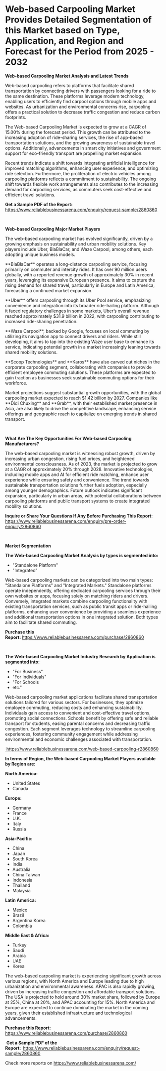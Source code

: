 <p><h1>Web-based Carpooling Market Provides Detailed Segmentation of this Market based on Type, Application, and Region and Forecast for the Period from 2025 - 2032</h1></p><p><strong>Web-based Carpooling Market Analysis and Latest Trends</strong></p>
<p><p>Web-based carpooling refers to platforms that facilitate shared transportation by connecting drivers with passengers looking for a ride to the same destination. These platforms leverage modern technology, enabling users to efficiently find carpool options through mobile apps and websites. As urbanization and environmental concerns rise, carpooling offers a practical solution to decrease traffic congestion and reduce carbon footprints.</p><p>The Web-based Carpooling Market is expected to grow at a CAGR of 15.00% during the forecast period. This growth can be attributed to the increasing adoption of ride-sharing services, the rise of app-based transportation solutions, and the growing awareness of sustainable travel options. Additionally, advancements in smart city initiatives and government support for eco-friendly transport are propelling market expansion.</p><p>Recent trends indicate a shift towards integrating artificial intelligence for improved matching algorithms, enhancing user experience, and optimizing ride selection. Furthermore, the proliferation of electric vehicles among carpooling platforms reflects a commitment to sustainability. The ongoing shift towards flexible work arrangements also contributes to the increasing demand for carpooling services, as commuters seek cost-effective and efficient travel solutions.</p></p>
<p><strong>Get a Sample PDF of the Report:&nbsp;</strong> <a href="https://www.reliablebusinessarena.com/enquiry/request-sample/2860860?utm_campaign=2515&utm_medium=2&utm_source=Github&utm_content=ia&utm_term=12032025&utm_id=web-based-carpooling">https://www.reliablebusinessarena.com/enquiry/request-sample/2860860</a></p>
<p>&nbsp;</p>
<p><strong>Web-based Carpooling Major Market Players</strong></p>
<p><p>The web-based carpooling market has evolved significantly, driven by a growing emphasis on sustainability and urban mobility solutions. Key players include Uber, BlaBlaCar, and Waze Carpool, among others, each adopting unique business models.</p><p>**BlaBlaCar** operates a long-distance carpooling service, focusing primarily on commuter and intercity rides. It has over 90 million users globally, with a reported revenue growth of approximately 30% in recent years, leveraging its expansive European presence. It aims to capture the rising demand for shared travel, particularly in Europe and Latin America, forecasting a continued market expansion.</p><p>**Uber** offers carpooling through its Uber Pool service, emphasizing convenience and integration into its broader ride-hailing platform. Although it faced regulatory challenges in some markets, Uber’s overall revenue reached approximately $31.9 billion in 2022, with carpooling contributing to increased ride-sharing penetration.</p><p>**Waze Carpool**, backed by Google, focuses on local commuting by utilizing its navigation app to connect drivers and riders. While still developing, it aims to tap into the existing Waze user base to enhance its service, indicating potential growth in a market increasingly leaning towards shared mobility solutions.</p><p>**Scoop Technologies** and **Karos** have also carved out niches in the corporate carpooling segment, collaborating with companies to provide efficient employee commuting solutions. These platforms are expected to gain traction as businesses seek sustainable commuting options for their workforce.</p><p>Market projections suggest substantial growth opportunities, with the global carpooling market expected to reach $1.42 billion by 2027. Companies like **Didi Chuxing** and **Grab**, with their established market presence in Asia, are also likely to drive the competitive landscape, enhancing service offerings and geographic reach to capitalize on emerging trends in shared transport.</p></p>
<p>&nbsp;</p>
<p><strong>What Are The Key Opportunities For Web-based Carpooling Manufacturers?</strong></p>
<p><p>The web-based carpooling market is witnessing robust growth, driven by increasing urban congestion, rising fuel prices, and heightened environmental consciousness. As of 2023, the market is projected to grow at a CAGR of approximately 20% through 2028. Innovative technologies, including mobile apps and AI for efficient ride matching, enhance user experience while ensuring safety and convenience. The trend towards sustainable transportation solutions further fuels adoption, especially among younger demographics. Future outlook indicates significant expansion, particularly in urban areas, with potential collaborations between carpooling platforms and public transport systems to create integrated mobility solutions.</p></p>
<p><strong>Inquire or Share Your Questions If Any Before Purchasing This Report:</strong> <a href="https://www.reliablebusinessarena.com/enquiry/pre-order-enquiry/2860860?utm_campaign=2515&utm_medium=2&utm_source=Github&utm_content=ia&utm_term=12032025&utm_id=web-based-carpooling">https://www.reliablebusinessarena.com/enquiry/pre-order-enquiry/2860860</a></p>
<p>&nbsp;</p>
<p><strong>Market Segmentation</strong></p>
<p><strong>The Web-based Carpooling Market Analysis by types is segmented into:</strong></p>
<p><ul><li>"Standalone Platform"</li><li>"Integrated"</li></ul></p>
<p><p>Web-based carpooling markets can be categorized into two main types: "Standalone Platforms" and "Integrated Markets." Standalone platforms operate independently, offering dedicated carpooling services through their own websites or apps, focusing solely on matching riders and drivers. Conversely, integrated markets combine carpooling functionality with existing transportation services, such as public transit apps or ride-hailing platforms, enhancing user convenience by providing a seamless experience and additional transportation options in one integrated solution. Both types aim to facilitate shared commuting.</p></p>
<p><strong>Purchase this Report:&nbsp;</strong><a href="https://www.reliablebusinessarena.com/purchase/2860860?utm_campaign=2515&utm_medium=2&utm_source=Github&utm_content=ia&utm_term=12032025&utm_id=web-based-carpooling">https://www.reliablebusinessarena.com/purchase/2860860</a></p>
<p>&nbsp;</p>
<p><strong>The Web-based Carpooling Market Industry Research by Application is segmented into:</strong></p>
<p><ul><li>"For Business"</li><li>"For Individuals"</li><li>"For Schools</li><li>etc."</li></ul></p>
<p><p>Web-based carpooling market applications facilitate shared transportation solutions tailored for various sectors. For businesses, they optimize employee commuting, reducing costs and enhancing sustainability. Individuals gain access to convenient and cost-effective travel options, promoting social connections. Schools benefit by offering safe and reliable transport for students, easing parental concerns and decreasing traffic congestion. Each segment leverages technology to streamline carpooling experiences, fostering community engagement while addressing environmental and economic challenges associated with transportation.</p></p>
<p><a href="https://www.reliablebusinessarena.com/web-based-carpooling-r2860860?utm_campaign=2515&utm_medium=2&utm_source=Github&utm_content=ia&utm_term=12032025&utm_id=web-based-carpooling">&nbsp;https://www.reliablebusinessarena.com/web-based-carpooling-r2860860</a></p>
<p><strong>In terms of Region, the Web-based Carpooling Market Players available by Region are:</strong></p>
<p>
    <p> <strong> North America: </strong>
        <ul>
            <li>United States</li>
            <li>Canada</li>
        </ul>
        </p> 
    <p> <strong> Europe: </strong>
        <ul>
            <li>Germany</li>
            <li>France</li>
            <li>U.K.</li>
            <li>Italy</li>
            <li>Russia</li>
        </ul>
        </p> 
    <p> <strong> Asia-Pacific: </strong>
        <ul>
            <li>China</li>
            <li>Japan</li>
            <li>South Korea</li>
            <li>India</li>
            <li>Australia</li>
            <li>China Taiwan</li>
            <li>Indonesia</li>
            <li>Thailand</li>
            <li>Malaysia</li>
        </ul>
        </p> 
    <p> <strong> Latin America: </strong>
        <ul>
            <li>Mexico</li>
            <li>Brazil</li>
            <li>Argentina Korea</li>
            <li>Colombia</li>
        </ul>
        </p> 
    <p> <strong> Middle East & Africa: </strong>
        <ul>
            <li>Turkey</li>
            <li>Saudi</li>
            <li>Arabia</li>
            <li>UAE</li>
            <li>Korea</li>
        </ul>
    </p>
    </p>
<p><p>The web-based carpooling market is experiencing significant growth across various regions, with North America and Europe leading due to high urbanization and environmental awareness. APAC is also rapidly growing, driven by increasing traffic congestion and affordable transport solutions. The USA is projected to hold around 30% market share, followed by Europe at 25%, China at 20%, and APAC accounting for 15%. North America and Europe are expected to continue dominating the market in the coming years, given their established infrastructure and technological advancements.</p></p>
<p><strong>Purchase this Report: </strong><a href="https://www.reliablebusinessarena.com/purchase/2860860?utm_campaign=2515&utm_medium=2&utm_source=Github&utm_content=ia&utm_term=12032025&utm_id=web-based-carpooling">https://www.reliablebusinessarena.com/purchase/2860860</a></p>
<p>&nbsp;<strong>Get a Sample PDF of the Report:&nbsp;&nbsp;</strong><a href="https://www.reliablebusinessarena.com/enquiry/request-sample/2860860?utm_campaign=2515&utm_medium=2&utm_source=Github&utm_content=ia&utm_term=12032025&utm_id=web-based-carpooling">https://www.reliablebusinessarena.com/enquiry/request-sample/2860860</a></p>
<p><strong></strong></p>
<p>Check more reports on <a href="https://www.reliablebusinessarena.com/?utm_campaign=2515&utm_medium=2&utm_source=Github&utm_content=ia&utm_term=12032025&utm_id=web-based-carpooling">https://www.reliablebusinessarena.com/</a></p>
